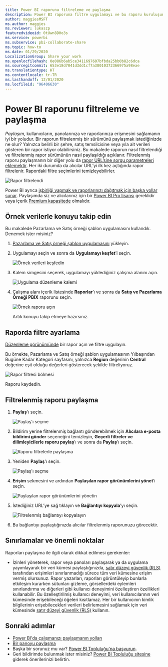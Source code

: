```yaml
---
title: Power BI raporunu filtreleme ve paylaşma
description: Power BI raporuna filtre uygulamayı ve bu raporu kuruluşunuzdaki iş arkadaşlarınızla paylaşmayı öğrenin.
author: maggiesMSFT
ms.author: maggies
ms.reviewer: lukaszp
featuredvideoid: 0tUwn8DHo3s
ms.service: powerbi
ms.subservice: pbi-collaborate-share
ms.topic: how-to
ms.date: 01/29/2020
LocalizationGroup: Share your work
ms.openlocfilehash: 0e086b6ab5ce3411697607bfbda25bb0b82c6dca
ms.sourcegitcommit: 653e18d7041d3dd1cf7a38010372366975a98eae
ms.translationtype: HT
ms.contentlocale: tr-TR
ms.lasthandoff: 12/01/2020
ms.locfileid: "96406630"
---
```

# <a name="filter-and-share-a-power-bi-report"></a>Power BI raporunu filtreleme ve paylaşma
*Paylaşım*, kullanıcıların, panolarınıza ve raporlarınıza erişmesini sağlamanın iyi bir yoludur. Bir raporun filtrelenmiş bir sürümünü paylaşmak istediğinizde ne olur? Yalnızca belirli bir şehre, satış temsilcisine veya yıla ait verileri gösteren bir rapor istiyor olabilirsiniz. Bu makalede raporun nasıl filtrelendiği ve filtrelenmiş rapor sürümünün nasıl paylaşıldığı açıklanır. Filtrelenmiş raporu paylaşmanın bir diğer yolu da [rapor URL’sine sorgu parametreleri eklemektir](service-url-filters.md). Her iki durumda da alıcılar URL’yi ilk kez açtığında rapor filtrelenir. Rapordaki filtre seçimlerini temizleyebilirler.

![Rapor filtrelendi](media/service-share-reports/power-bi-share-filter-pane-report.png)

Power BI ayrıca [işbirliği yapmak ve raporlarınızı dağıtmak için başka yollar sunar](service-how-to-collaborate-distribute-dashboards-reports.md). Paylaşımda siz ve alıcılarınız için bir [Power BI Pro lisansı](../fundamentals/service-features-license-type.md) gereklidir veya içerik [Premium kapasitede](../admin/service-premium-what-is.md) olmalıdır. 

## <a name="follow-along-with-sample-data"></a>Örnek verilerle konuyu takip edin

Bu makalede Pazarlama ve Satış örneği şablon uygulamasını kullandık. Denemek ister misiniz? 

1. [Pazarlama ve Satış örneği şablon uygulamasını](https://appsource.microsoft.com/product/power-bi/microsoft-retail-analysis-sample.salesandmarketingsample?tab=Overview) yükleyin.
2. Uygulamayı seçin ve sonra da **Uygulamayı keşfet**’i seçin.

   ![Örnek verileri keşfedin](media/service-share-reports/power-bi-sample-explore-data.png)

3. Kalem simgesini seçerek, uygulamayı yüklediğiniz çalışma alanını açın.

    ![Uygulama düzenleme kalemi](media/service-share-reports/power-bi-edit-pencil-app.png)

4. Çalışma alanı içerik listesinde **Raporlar**’ı ve sonra da **Satış ve Pazarlama Örneği PBIX** raporunu seçin.

    ![Örnek raporu açın](media/service-share-reports/power-bi-open-sample-report.png)

    Artık konuyu takip etmeye hazırsınız.

## <a name="set-a-filter-in-the-report"></a>Raporda filtre ayarlama

[Düzenleme görünümünde](../consumer/end-user-reading-view.md) bir rapor açın ve filtre uygulayın.

Bu örnekte, Pazarlama ve Satış örneği şablon uygulamasının Yılbaşından Bugüne Kadar Kategori sayfasını, yalnızca **Region** değerinin **Central** değerine eşit olduğu değerleri gösterecek şekilde filtreliyoruz. 
 
![Rapor filtresi bölmesi](media/service-share-reports/power-bi-share-report-filter.png)

Raporu kaydedin.

## <a name="share-the-filtered-report"></a>Filtrelenmiş raporu paylaşma

1. **Paylaş**'ı seçin.

   ![Paylaş'ı seçme](media/service-share-reports/power-bi-share.png)

2. Bildirim yerine filtrelenmiş bağlantı gönderebilmek için **Alıcılara e-posta bildirimi gönder** seçeneğini temizleyin, **Geçerli filtreler ve dilimleyicilerle raporu paylaş**’ı ve sonra da **Paylaş**’ı seçin.

    ![Raporu filtrelerle paylaşma](media/service-share-reports/power-bi-share-with-filters.png)

4. Yeniden **Paylaş**'ı seçin.

   ![Paylaş'ı seçme](media/service-share-reports/power-bi-share.png)

5. **Erişim** sekmesini ve ardından **Paylaşılan rapor görünümlerini yönet**’i seçin.

    ![Paylaşılan rapor görünümlerini yönetin](media/service-share-reports/power-bi-manage-shared-report-views.png)

6. İstediğiniz URL’ye sağ tıklayın ve **Bağlantıyı kopyala**’yı seçin.

    ![Filtrelenmiş bağlantıyı kopyalayın](media/service-share-reports/power-bi-copy-filtered-link.png)

7. Bu bağlantıyı paylaştığınızda alıcılar filtrelenmiş raporunuzu görecektir. 

## <a name="limitations-and-considerations"></a>Sınırlamalar ve önemli noktalar
Raporları paylaşma ile ilgili olarak dikkat edilmesi gerekenler:

* İzinleri yöneterek, rapor veya panoları paylaşarak ya da uygulama yayımlayarak bir veri kümesi paylaştığınızda, [satır düzeyi güvenlik (RLS)](../admin/service-admin-rls.md) tarafından erişimleri sınırlanmadığı sürece tüm veri kümesine erişim vermiş olursunuz. Rapor yazarları, raporları görüntüleyip bunlarla etkileşim kurarken sütunları gizleme, görsellerdeki eylemleri sınırlandırma ve diğerleri gibi kullanıcı deneyimini özelleştiren özellikleri kullanabilir. Bu özelleştirilmiş kullanıcı deneyimi, veri kullanıcılarının veri kümesinde erişebileceği öğeleri kısıtlamaz. Her bir kullanıcının kimlik bilgilerinin erişebilecekleri verileri belirlemesini sağlamak için veri kümesinde [satır düzeyi güvenlik (RLS)](../admin/service-admin-rls.md) kullanın.

## <a name="next-steps"></a>Sonraki adımlar
* [Power BI'da çalışmanızı paylaşmanın yolları](service-how-to-collaborate-distribute-dashboards-reports.md)
* [Bir panoyu paylaşma](service-share-dashboards.md)
* Başka bir sorunuz mu var? [Power BI Topluluğu'na başvurun](https://community.powerbi.com/).
* Geri bildirimde bulunmak ister misiniz? [Power BI Topluluğu sitesine](https://community.powerbi.com/) giderek önerilerinizi belirtin.
